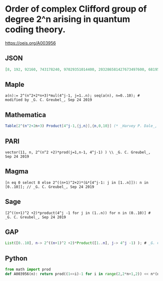 # Order of complex Clifford group of degree 2^n arising in quantum coding theory\.
https://oeis.org/A003956
## JSON
```JSON
[8, 192, 92160, 743178240, 97029351014400, 203286581427673497600, 6819500449352277792129024000, 3660967964237442812098963052691456000, 31446995505814020383166371418359014222725120000]
```
## Maple
```Maple
a(n):= 2^(n^2+2*n+3)*mul(4^j-1, j=1..n); seq(a(n), n=0..10); # modified by _G. C. Greubel_, Sep 24 2019
```
## Mathematica
```Mathematica
Table[2^(n^2+2n+3) Product[4^j-1,{j,n}],{n,0,10}] (* _Harvey P. Dale_, Nov 03 2017 *)
```
## PARI
```PARI
vector(11, n, 2^(n^2 +2)*prod(j=1,n-1, 4^j-1) ) \\ _G. C. Greubel_, Sep 24 2019
```
## Magma
```Magma
[n eq 0 select 8 else 2^((n+1)^2+2)*(&*[4^j-1: j in [1..n]]): n in [0..10]]; // _G. C. Greubel_, Sep 24 2019
```
## Sage
```Sage
[2^((n+1)^2 +2)*product(4^j -1 for j in (1..n)) for n in (0..10)] # _G. C. Greubel_, Sep 24 2019
```
## GAP
```GAP
List([0..10], n-> 2^((n+1)^2 +2)*Product([1..n], j-> 4^j -1) ); # _G. C. Greubel_, Sep 24 2019
```
## Python
```Python
from math import prod
def A003956(n): return prod((1<<i)-1 for i in range(2,2*n+1,2)) << n*(n+2)+3 # _Chai Wah Wu_, Jun 20 2022
```

